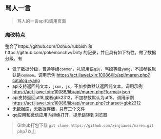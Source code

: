 ## 骂人一言

> 骂人的一言api和调用页面

### 魔改特点

整合了https://github.com/Oohuo/rubbish 和https://github.com/pokemonchw/Dirty 的记录，并且具有如下特性。做了数据分级，有
- 做了数据分级，普通等级`common`，礼貌用语`qiu`，骂娘等级`yang`，不加参数默认是`common`。调用示例 https://act.jiawei.xin:10086/lib/api/maren.php?catalog=yang
- api支持返回纯文本，`json`，`js`，不加参数默认返回纯文本。调用示例 https://act.jiawei.xin:10086/lib/api/maren.php?format=json
- api支持返回utf8,或者gbk2312，不加参数默认为utf8。调用示例 https://act.jiawei.xin:10086/lib/api/maren.php?charset=gbk2312
- 无数据库，无数据存储，只有三个文件
- qq应用和微信应用内拒绝打开，提示跳转到浏览器

> Github打包下载 `git clone https://github.com/xinjiawei/maren.git`
> php7以上
